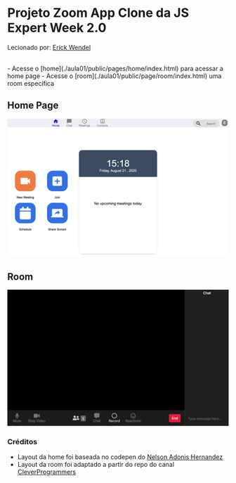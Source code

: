 # Projeto Zoom App Clone da JS Expert Week 2.0

Lecionado por: [Erick Wendel](https://github.com/ErickWendel)

<br>
- Acesse o [home](./aula01/public/pages/home/index.html) para acessar a home page
- Acesse o [room](./aula01/public/page/room/index.html) uma room específica

## Home Page

![home page](./aula01/public/prints/home.png)

## Room

![room](./aula01/public/prints/room.png)

### Créditos

- Layout da home foi baseada no codepen do [Nelson Adonis Hernandez](https://codepen.io/nelsonher019/pen/eYZBqOm)
- Layout da room foi adaptado a partir do repo do canal [CleverProgrammers](https://github.com/CleverProgrammers/nodejs-zoom-clone/blob/master/views/room.ejs)

